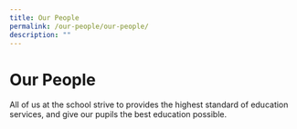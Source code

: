 ```yaml
---
title: Our People
permalink: /our-people/our-people/
description: ""
---
```


Our People
==========

All of us at the school strive to provides the highest standard of education services, and give our pupils the best education possible.